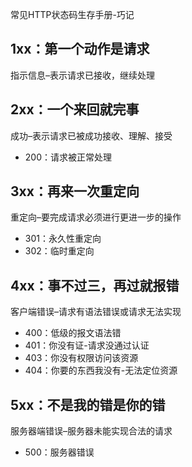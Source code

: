 常见HTTP状态码生存手册-巧记
## 1xx：第一个动作是请求 ##
指示信息–表示请求已接收，继续处理
## 2xx：一个来回就完事 ##
成功–表示请求已被成功接收、理解、接受  

- 200：请求被正常处理
## 3xx：再来一次重定向 ##
重定向–要完成请求必须进行更进一步的操作  

- 301：永久性重定向  
- 302：临时重定向
## 4xx：事不过三，再过就报错 ##
客户端错误–请求有语法错误或请求无法实现

- 400：低级的报文语法错
- 401：你没有证-请求没通过认证
- 403：你没有权限访问该资源
- 404：你要的东西我没有-无法定位资源
## 5xx：不是我的错是你的错 ##
服务器端错误–服务器未能实现合法的请求 

-  500：服务器错误